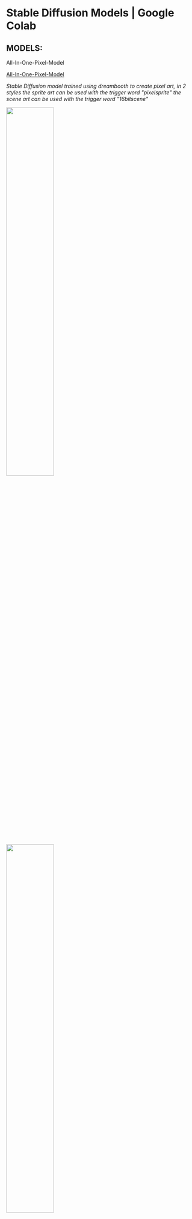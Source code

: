 # Stable Diffusion Models | Google Colab

## MODELS:

<detail><summary>All-In-One-Pixel-Model</summary>

[All-In-One-Pixel-Model](https://huggingface.co/PublicPrompts/All-In-One-Pixel-Model)

*Stable Diffusion model trained using dreambooth to create pixel art, in 2 styles the sprite art can be used with the trigger word "pixelsprite" the scene art can be used with the trigger word "16bitscene"*

<img src="https://s3.amazonaws.com/moonup/production/uploads/1668023237949-63507e5e18a4f616c9dfba19.png" width="50%" height="50%">
<img src="https://s3.amazonaws.com/moonup/production/uploads/1668023239268-63507e5e18a4f616c9dfba19.png" width="50%" height="50%">
<img src="https://s3.amazonaws.com/moonup/production/uploads/1668023243346-63507e5e18a4f616c9dfba19.png" width="50%" height="50%">
<img src="https://s3.amazonaws.com/moonup/production/uploads/1668023243698-63507e5e18a4f616c9dfba19.png" width="50%" height="50%">

</detail>

<detail><summary>Analog-Diffusion</summary>

[Analog-Diffusion](https://huggingface.co/wavymulder/Analog-Diffusion)

*This is a dreambooth model trained on a diverse set of analog photographs.*

![](https://huggingface.co/wavymulder/Analog-Diffusion/resolve/main/images/page1.jpg)

</detail>

<detail><summary>Anything V3</summary>

[Anything V3](https://huggingface.co/Linaqruf/anything-v3.0)

*Welcome to Anything V3 - a latent diffusion model for weebs. This model is intended to produce high-quality, highly detailed anime style with just a few prompts. Like other anime-style Stable Diffusion models, it also supports danbooru tags to generate images.*

<img src="https://huggingface.co/Linaqruf/anything-v3.0/resolve/main/1girl.png" width="50%" height="50%">
<img src="https://huggingface.co/Linaqruf/anything-v3.0/resolve/main/1boy.png" width="50%" height="50%">
<img src="https://huggingface.co/Linaqruf/anything-v3.0/resolve/main/scenery.png" width="50%" height="50%">

</detail>

<detail><summary>Arcane-Diffusion</summary>

[Arcane-Diffusion](https://huggingface.co/nitrosocke/Arcane-Diffusion)

*This is the fine-tuned Stable Diffusion model trained on images from the TV Show Arcane. Use the tokens arcane style in your prompts for the effect.*

<img src="https://huggingface.co/nitrosocke/Arcane-Diffusion/resolve/main/arcane-v3-samples-01.jpg" width="50%" height="50%">
<img src="https://huggingface.co/nitrosocke/Arcane-Diffusion/resolve/main/arcane-v3-samples-02.jpg" width="50%" height="50%">

</detail>

<detail><summary>Comic-Diffusion</summary>

[Comic-Diffusion](https://huggingface.co/ogkalu/Comic-Diffusion)

*Trained on 6 styles at once, it allows anyone to create unique but consistent styles by mixing any number of the tokens. Even changing the order of the same list influences results so there's a lot to experiment with here. This was created so anyone could create their comic projects with ease and flexibility. It is the culmination of all my experimentation with dreambooth thus far.*

<img src="https://huggingface.co/ogkalu/Comic-Diffusion/resolve/main/V2gen1.jpg" width="50%" height="50%">
<img src="https://huggingface.co/ogkalu/Comic-Diffusion/resolve/main/V2gen2.jpg" width="50%" height="50%">
<img src="https://huggingface.co/ogkalu/Comic-Diffusion/resolve/main/V2gen3.jpg" width="50%" height="50%">
<img src="https://huggingface.co/ogkalu/Comic-Diffusion/resolve/main/V2gen4.jpg" width="50%" height="50%">

</detail>

<detail><summary>dreamlike-diffusion-1.0</summary>

[dreamlike-diffusion-1.0](https://huggingface.co/dreamlike-art/dreamlike-diffusion-1.0)

*Dreamlike Diffusion 1.0 is SD 1.5 fine tuned on high quality art, made by dreamlike.art.*

<img src="https://huggingface.co/dreamlike-art/dreamlike-diffusion-1.0/resolve/main/preview.jpg" width="50%" height="50%">
<img src="https://huggingface.co/dreamlike-art/dreamlike-diffusion-1.0/resolve/main/1.jpg" width="50%" height="50%">
<img src="https://huggingface.co/dreamlike-art/dreamlike-diffusion-1.0/resolve/main/2.jpg" width="50%" height="50%">

</detail>

<detail><summary>Future-Diffusion</summary>

[Future-Diffusion](https://huggingface.co/nitrosocke/Future-Diffusion)

*This is the fine-tuned Stable Diffusion 2.0 model trained on high quality 3D images with a futuristic Sci-Fi theme*

<img src="https://huggingface.co/nitrosocke/Future-Diffusion/resolve/main/images/future-diffusion-samples01s.png" width="50%" height="50%">
<img src="https://huggingface.co/nitrosocke/Future-Diffusion/resolve/main/images/future-diffusion-samples02s.png" width="50%" height="50%">
<img src="https://huggingface.co/nitrosocke/Future-Diffusion/resolve/main/images/future-diffusion-samples03s.png" width="50%" height="50%">

</detail>

<detail><summary>Ghibli-Diffusion</summary>

[Ghibli-Diffusion](https://huggingface.co/nitrosocke/Ghibli-Diffusion)

*This is the fine-tuned Stable Diffusion model trained on images from modern anime feature films from Studio Ghibli. Use the tokens ghibli style in your prompts for the effect.*

<img src="https://huggingface.co/nitrosocke/Ghibli-Diffusion/resolve/main/images/ghibli-diffusion-samples-01s.jpg" width="50%" height="50%">
<img src="https://huggingface.co/nitrosocke/Ghibli-Diffusion/resolve/main/images/ghibli-diffusion-samples-02s.jpg" width="50%" height="50%">
<img src="https://huggingface.co/nitrosocke/Ghibli-Diffusion/resolve/main/images/ghibli-diffusion-samples-03s.jpg" width="50%" height="50%">
<img src="https://huggingface.co/nitrosocke/Ghibli-Diffusion/resolve/main/images/ghibli-diffusion-samples-04s.jpg" width="50%" height="50%">

</detail>

<detail><summary>Inkpunk-Diffusion</summary>

[Inkpunk-Diffusion](https://huggingface.co/Envvi/Inkpunk-Diffusion)

<img src="https://huggingface.co/Envvi/Inkpunk-Diffusion/resolve/main/inkpunk-v2-samples-1.png" width="50%" height="50%">
<img src="https://huggingface.co/Envvi/Inkpunk-Diffusion/resolve/main/inkpunk-v2-samples-2.png" width="50%" height="50%">

</detail>

<detail><summary>MidJourney-PaperCut</summary>

[MidJourney-PaperCut](https://huggingface.co/ShadoWxShinigamI/MidJourney-PaperCut)

<img src="https://s3.amazonaws.com/moonup/production/uploads/1668139335005-633a520aecbd8b19357b4806.png" width="50%" height="50%">
<img src="https://s3.amazonaws.com/moonup/production/uploads/1668139335006-633a520aecbd8b19357b4806.png" width="50%" height="50%">
<img src="https://s3.amazonaws.com/moonup/production/uploads/1668139825214-633a520aecbd8b19357b4806.png" width="50%" height="50%">
<img src="https://s3.amazonaws.com/moonup/production/uploads/1668139380714-633a520aecbd8b19357b4806.png" width="50%" height="50%">

</detail>

<detail><summary>modern disney</summary>

[mo-di-diffusion](https://huggingface.co/nitrosocke/mo-di-diffusion)


<img src="https://huggingface.co/nitrosocke/mo-di-diffusion/resolve/main/modi-samples-01s.jpg" width="50%" height="50%">
<img src="https://huggingface.co/nitrosocke/mo-di-diffusion/resolve/main/modi-samples-02s.jpg" width="50%" height="50%">
<img src="https://huggingface.co/nitrosocke/mo-di-diffusion/resolve/main/modi-samples-03s.jpg" width="50%" height="50%">

</detail>

<detail><summary>redshift-diffusion</summary>

[redshift-diffusion](https://huggingface.co/nitrosocke/redshift-diffusion)

<img src="https://huggingface.co/nitrosocke/redshift-diffusion/resolve/main/images/redshift-diffusion-samples-01s.jpg" width="50%" height="50%">
<img src="https://huggingface.co/nitrosocke/redshift-diffusion/resolve/main/images/redshift-diffusion-samples-02s.jpg" width="50%" height="50%">

</detail>

<detail><summary>SamDoesArt-V3</summary>

[SamDoesArt-V3](https://huggingface.co/Sandro-Halpo/SamDoesArt-V3)

<img src="https://preview.redd.it/yzerhd63zc3a1.png?width=1536&format=png&auto=webp&s=e96c52b5b2b6a76759fb3d175a56942311415381" width="50%" height="50%">
<img src="https://preview.redd.it/s1kne394zc3a1.png?width=1920&format=png&auto=webp&s=5243ba990972f01b8e0dd88abde5ef92c48b94ce" width="50%" height="50%">
<img src="https://preview.redd.it/ydkm2f06zc3a1.png?width=1920&format=png&auto=webp&s=d5fa22c4cda9572e6a8cc4059b12f869b6de86ad" width="50%" height="50%">
<img src="https://preview.redd.it/9tf07x07zc3a1.png?width=1920&format=png&auto=webp&s=3911ce4c016c7758d354f62423fbf4f9f5e7c6dc" width="50%" height="50%">

</detail>

<detail><summary>synthwavePunk</summary>

[synthwavePunk](https://huggingface.co/zipp425/synthwavePunk)

<img src="https://huggingface.co/zipp425/synthwavePunk/resolve/main/example.jpg" width="50%" height="50%">

</detail>

<detail><summary>waifu-diffusion-v1-3</summary>

[waifu-diffusion-v1-3](https://huggingface.co/hakurei/waifu-diffusion-v1-3)

<img src="https://user-images.githubusercontent.com/26317155/194690164-63b1fd89-8641-40d8-b5fd-a0dc7f71876d.png" width="50%" height="50%">
<img src="https://user-images.githubusercontent.com/26317155/194690196-8da73f2a-039d-4349-8b08-e24e8fd20959.png" width="50%" height="50%">
<img src="https://user-images.githubusercontent.com/26317155/194690362-ae3914aa-d192-47d4-9e43-9d87c026b8ef.png" width="50%" height="50%">
<img src="https://user-images.githubusercontent.com/26317155/194689831-d16ce6e7-84f1-4b15-af51-327683637552.png" width="50%" height="50%">

</detail>

<detail><summary>Openjourney v1 & v2</summary>

[OpenJourney v1 & v2](https://huggingface.co/prompthero/openjourney)

<img src="https://s3.amazonaws.com/moonup/production/uploads/1667904587623-63265d019f9d19bfd4f45031.png" width="50%" height="50%">
<img src="https://s3.amazonaws.com/moonup/production/uploads/1667904587609-63265d019f9d19bfd4f45031.png" width="50%" height="50%">
<img src="https://s3.amazonaws.com/moonup/production/uploads/1667904587646-63265d019f9d19bfd4f45031.png" width="50%" height="50%">
<img src="https://s3.amazonaws.com/moonup/production/uploads/1667904587642-63265d019f9d19bfd4f45031.png" width="50%" height="50%">

</detail>